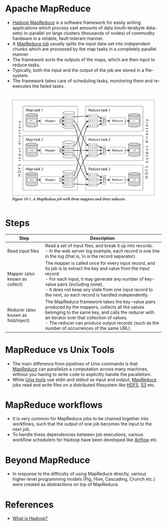 # Apache MapReduce
- [Hadoop MapReduce](https://hadoop.apache.org/docs/stable/hadoop-mapreduce-client/hadoop-mapreduce-client-core/MapReduceTutorial.html) is a software framework for easily writing applications which process vast amounts of data (multi-terabyte data-sets) in-parallel on large clusters (thousands of nodes) of commodity hardware in a reliable, fault-tolerant manner.
- A [MapReduce job]() usually splits the input data-set into independent chunks which are processed by the map tasks in a completely parallel manner. 
- The framework sorts the outputs of the maps, which are then input to reduce tasks. 
- Typically, both the input and the output of the job are stored in a file-system. 
- The framework takes care of scheduling tasks, monitoring them and re-executes the failed tasks.

![](map_reduce.png)

# Steps

| Step                                | Description                                                                                                                                                                                                                                                                                                               |
|-------------------------------------|---------------------------------------------------------------------------------------------------------------------------------------------------------------------------------------------------------------------------------------------------------------------------------------------------------------------------|
| Read input files                    | Read a set of input files, and break it up into records. <br/>- In the web server log example, each record is one line in the log (that is, \n is the record separator).                                                                                                                                                  |
| Mapper (also known as collect)      | The mapper is called once for every input record, and its job is to extract the key and value from the input record. <br/>- For each input, it may generate any number of key-value pairs (including none). <br/>- It does not keep any state from one input record to the next, so each record is handled independently. |
| Reducer (also known as fold/inject) | The MapReduce framework takes the key-value pairs produced by the mappers, collects all the values belonging to the same key, and calls the reducer with an iterator over that collection of values. <br/>- The reducer can produce output records (such as the number of occurrences of the same URL).                   |

# MapReduce vs Unix Tools
- The main difference from pipelines of Unix commands is that [MapReduce]() can parallelize a computation across many machines, without you having to write code to explicitly handle the parallelism.
- While [Unix tools](https://dasher.wustl.edu/chem478/software/unix-tools/) use stdin and stdout as input and output, [MapReduce]() jobs read and write files on a distributed filesystem like [HDFS](../../../../11_FileStorages/ApacheHDFS.md), [S3](https://github.com/Anshul619/AWS-Services/tree/main//7_StorageServices/3_ObjectStorageS3/Readme.md) etc.

# MapReduce workflows
- It is very common for MapReduce jobs to be chained together into workflows, such that the output of one job becomes the input to the next job.
- To handle these dependencies between job executions, various workflow schedulers for Hadoop have been developed like [Airflow](../../../WorkflowSchedulers/ApacheAirflow.md) etc.

# Beyond MapReduce
- In response to the difficulty of using MapReduce directly, various higher-level programming models (Pig, Hive, Cascading, Crunch etc.) were created as abstractions on top of MapReduce.

# References
- [What is Hadoop?](https://aws.amazon.com/emr/details/hadoop/what-is-hadoop/)